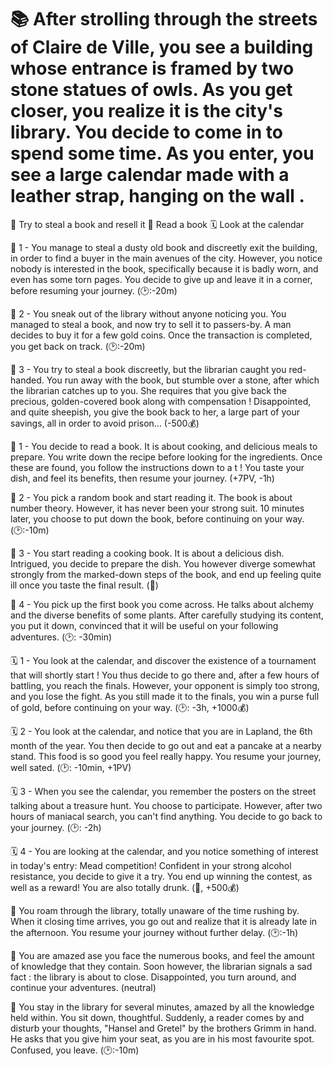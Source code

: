 # 📚 After strolling through the streets of Claire de Ville, you see a building whose entrance is framed by two stone statues of owls. As you get closer, you realize it is the city's library. You decide to come in to spend some time. As you enter, you see a large calendar made with a leather strap, hanging on the wall .

📔 Try to steal a book and resell it
📖 Read a book 
🗓️ Look at the calendar


📔 1 - You manage to steal a dusty old book and discreetly exit the building, in order to find a buyer in the main avenues of the city. However, you notice nobody is interested in the book, specifically because it is badly worn, and even has some torn pages. You decide to give up and leave it in a corner, before resuming your journey.
(🕑:-20m)


📔 2 - You sneak out of the library without anyone noticing you. You managed to steal a book, and now try to sell it to passers-by. A man decides to buy it for a few gold coins. Once the transaction is completed, you get back on track.
(🕑:-20m)


📔 3 - You try to steal a book discreetly, but the librarian caught you red-handed. You run away with the book, but stumble over a stone, after which the librarian catches up to you. She requires that you give back the precious, golden-covered book along with compensation ! Disappointed, and quite sheepish, you give the book back to her, a large part of your savings, all in order to avoid prison...
(-500💰)


📖 1 - You decide to read a book. It is about cooking, and delicious meals to prepare. You write down the recipe before looking for the ingredients. Once these are found, you follow the instructions down to a t ! You taste your dish, and feel its benefits, then resume your journey.
(+7PV, -1h)


📖 2 - You pick a random book and start reading it. The book is about number theory. However, it has never been your strong suit. 10 minutes later, you choose to put down the book, before continuing on your way.
(🕑:-10m)


📖 3 - You start reading a cooking book. It is about a delicious dish. Intrigued, you decide to prepare the dish. You however diverge somewhat strongly from the marked-down steps of the book, and end up feeling quite ill once you taste the final result.
(🤢)


📖 4 - You pick up the first book you come across. He talks about alchemy and the diverse benefits of some plants. After carefully studying its content, you put it down, convinced that it will be useful on your following adventures.
(🕑: -30min)


🗓️ 1 - You look at the calendar, and discover the existence of a tournament that will shortly start ! You thus decide to go there and, after a few hours of battling, you reach the finals. However, your opponent is simply too strong, and you lose the fight. As you still made it to the finals, you win a purse full of gold, before continuing on your way.
(🕑: -3h, +1000💰)

🗓️ 2 - You look at the calendar, and notice that you are in Lapland, the 6th month of the year. You then decide to go out and eat a pancake at a nearby stand. This food is so good you feel really happy. You resume your journey, well sated.
(🕑: -10min, +1PV)

🗓️ 3 - When you see the calendar, you remember the posters on the street talking about a treasure hunt. You choose to participate. However, after two hours of maniacal search, you can't find anything. You decide to go back to your journey.
(🕑: -2h)

🗓️ 4 - You are looking at the calendar, and you notice something of interest in today's entry: Mead competition! Confident in your strong alcohol resistance, you decide to give it a try. You end up winning the contest, as well as a reward! You are also totally drunk.
(🤪, +500💰)


🚶‍ You roam through the library, totally unaware of the time rushing by. When it closing time arrives, you go out and realize that it is already late in the afternoon. You resume your journey without further delay.
(🕑:-1h)


👀 You are amazed ase you face the numerous books, and feel the amount of knowledge that they contain. Soon however, the librarian signals a sad fact : the library is about to close. Disappointed, you turn around, and continue your adventures.
(neutral)


📓 You stay in the library for several minutes, amazed by all the knowledge held within. You sit down, thoughtful. Suddenly, a reader comes by and disturb your thoughts, "Hansel and Gretel" by the brothers Grimm in hand. He asks that you give him your seat, as you are in his most favourite spot. Confused, you leave.
(🕑:-10m)
